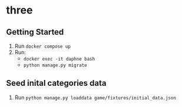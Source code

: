 # three

## Getting Started
1. Run `docker compose up`
2. Run:
    * `docker exec -it daphne bash`
    * `python manage.py migrate`

## Seed inital categories data
1. Run `python manage.py loaddata game/fixtures/initial_data.json`
